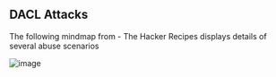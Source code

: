 ## DACL Attacks 

The following mindmap from - The Hacker Recipes displays details of several abuse scenarios 

![image](https://github.com/GwenBSec/OSEP/assets/88676386/b7f75d74-e9b7-4c15-bde8-b1a076ac32da)
